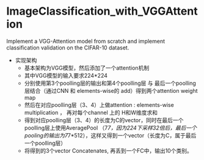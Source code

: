 # ImageClassification_with_VGGAttention
Implement a VGG-Attention model from scratch and implement classification validation on the CIFAR-10 dataset.
- 实现架构
  - 基本架构为VGG模型，然后添加了一个attention机制
  - 其中VGG模型的输入要求224*224
  - 分别使用第3个poolling层的输出和第4个poolling层 与 
  最后一个poolling层结合（通过CNN 和 elements-wise的 add）得到两个attention weight map
  - 然后在对应poolling层（3、4）上做attention : elements-wise multiplication ，
  再对每个channel 上的 H和W维度求和
  - 得到对应poolling层（3、4）的长度为C的vector，同时在最后一个poolling层上使用AveragePool
  （7*7，因为224下采样32倍后，最后一个pooling的输出为7*7*512），这样又得到一个vector（长度为C，属于最后一个poolling层）
  - 将得到的3个vector Concatenates, 再丢到一个FC中，输出10个类别。
  
